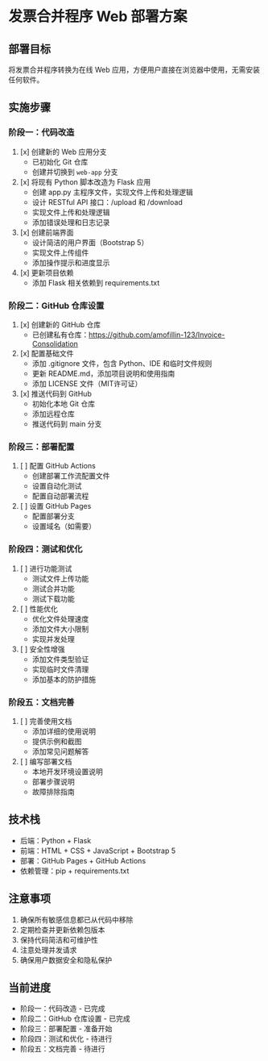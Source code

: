 # 发票合并程序 Web 部署方案

## 部署目标
将发票合并程序转换为在线 Web 应用，方便用户直接在浏览器中使用，无需安装任何软件。

## 实施步骤

### 阶段一：代码改造 
1. [x] 创建新的 Web 应用分支
   - 已初始化 Git 仓库
   - 创建并切换到 `web-app` 分支
2. [x] 将现有 Python 脚本改造为 Flask 应用
   - 创建 app.py 主程序文件，实现文件上传和处理逻辑
   - 设计 RESTful API 接口：/upload 和 /download
   - 实现文件上传和处理逻辑
   - 添加错误处理和日志记录
3. [x] 创建前端界面
   - 设计简洁的用户界面（Bootstrap 5）
   - 实现文件上传组件
   - 添加操作提示和进度显示
4. [x] 更新项目依赖
   - 添加 Flask 相关依赖到 requirements.txt

### 阶段二：GitHub 仓库设置 
1. [x] 创建新的 GitHub 仓库
   - 已创建私有仓库：https://github.com/amofillin-123/Invoice-Consolidation
2. [x] 配置基础文件
   - 添加 .gitignore 文件，包含 Python、IDE 和临时文件规则
   - 更新 README.md，添加项目说明和使用指南
   - 添加 LICENSE 文件（MIT许可证）
3. [x] 推送代码到 GitHub
   - 初始化本地 Git 仓库
   - 添加远程仓库
   - 推送代码到 main 分支

### 阶段三：部署配置
1. [ ] 配置 GitHub Actions
   - 创建部署工作流配置文件
   - 设置自动化测试
   - 配置自动部署流程
2. [ ] 设置 GitHub Pages
   - 配置部署分支
   - 设置域名（如需要）

### 阶段四：测试和优化
1. [ ] 进行功能测试
   - 测试文件上传功能
   - 测试合并功能
   - 测试下载功能
2. [ ] 性能优化
   - 优化文件处理速度
   - 添加文件大小限制
   - 实现并发处理
3. [ ] 安全性增强
   - 添加文件类型验证
   - 实现临时文件清理
   - 添加基本的防护措施

### 阶段五：文档完善
1. [ ] 完善使用文档
   - 添加详细的使用说明
   - 提供示例和截图
   - 添加常见问题解答
2. [ ] 编写部署文档
   - 本地开发环境设置说明
   - 部署步骤说明
   - 故障排除指南

## 技术栈
- 后端：Python + Flask
- 前端：HTML + CSS + JavaScript + Bootstrap 5
- 部署：GitHub Pages + GitHub Actions
- 依赖管理：pip + requirements.txt

## 注意事项
1. 确保所有敏感信息都已从代码中移除
2. 定期检查并更新依赖包版本
3. 保持代码简洁和可维护性
4. 注意处理并发请求
5. 确保用户数据安全和隐私保护

## 当前进度
- 阶段一：代码改造 - 已完成
- 阶段二：GitHub 仓库设置 - 已完成
- 阶段三：部署配置 - 准备开始
- 阶段四：测试和优化 - 待进行
- 阶段五：文档完善 - 待进行
